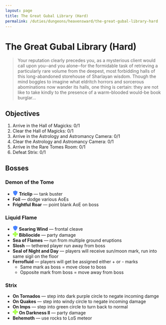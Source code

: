 ```yaml
---
layout: page
title: The Great Gubal Library (Hard)
permalink: /duties/dungeons/heavensward/the-great-gubal-library-hard
---
```


# The Great Gubal Library (Hard)

> Your reputation clearly precedes you, as a mysterious client would call upon you─and you alone─for the formidable task of retrieving a particularly rare volume from the deepest, most forbidding halls of this long-abandoned storehouse of Sharlayan wisdom. Though the mind boggles to imagine what eldritch horrors and sorcerous abominations now wander its halls, one thing is certain: they are not like to take kindly to the presence of a warm-blooded would-be book burglar...

## Objectives

1. Arrive in the Hall of Magicks: 0/1
2. Clear the Hall of Magicks: 0/1
3. Arrive in the Astrology and Astromancy Camera: 0/1
4. Clear the Astrology and Astromancy Camera: 0/1
5. Arrive in the Rare Tomes Room: 0/1
6. Defeat Strix: 0/1

## Bosses

### Demon of the Tome

- ![](/assets/icons/role-tank.png) **Triclip** — tank buster
- **Foil** — dodge various AoEs
- **Frightful Roar** — point blank AoE on boss

### Liquid Flame

- ![](/assets/icons/role-tank.png) **Searing Wind** — frontal cleave
- ![](/assets/icons/role-healer.png) **Bibliocide** — party damage
- **Sea of Flames** — run from multiple ground eruptions
- **Slosh** — tethered player run away from boss
- **Seal of Night and Day** — players will receive sun/moon mark, run into same sigil on the floor
- **Ferrofluid** — players will get be assigned either + or - marks
  - Same mark as boss = move close to boss
  - Opposite mark from boss = move away from boss

### Strix

- **On Tornados** — step into dark purple circle to negate incoming damge
- **On Quakes** — step into windy circle to negate incoming damage
- **On Imps** — step into green circle to turn back to normal
- ![](/assets/icons/role-healer.png) **On Darkness II** — party damage
- **Behemoth** — use rocks to LoS meteor

